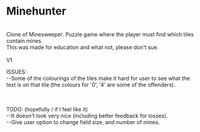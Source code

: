 # Minehunter </br>
</br>
Clone of Minesweeper. Puzzle game where the player must find which tiles contain mines.</br>
This was made for education and what not, please don't sue.</br>
</br>
V1
</br>

ISSUES: </br>
--Some of the colourings of the tiles make it hard for user to see what the text is on that tile (the colours for '0', '4' are some of the offenders).</br>
</br>
</br>

TODO: (hopefully / if I feel like it)</br>
--It doesn't look very nice (including better feedback for losses).</br>
--Give user option to change field size, and number of mines.</br>
</br>
</br>
